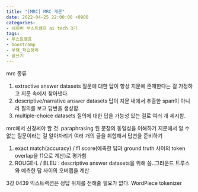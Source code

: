 ```yaml
---
title: "[MRC] MRC 개론"
date: 2022-04-25 22:00:00 +0900
categories:
- 네이버 부스트캠프 ai tech 3기
tags:
- 부스트캠프
- boostcamp
- 부캠_학습정리
- 글쓰기
---
```


mrc 종류

1. extractive answer datasets 질문에 대한 답이 항상 지문에 존재한다는 걸 가정하고 지문 속에서 찾아낸다.
2. descriptive/narrative answer datasets 답이 지문 내에서 추출한 span이 아니라 질의를 보고 답변을 생성함.
3. multiple-choice datasets 질의에 대한 답을 가능성 있는 걸로 여러 개 제시함.


mrc에서 신경써야 할 것.
paraphrasing 된 문장의 동일성을 이해하기
지문에서 알 수 없는 질문이라는 걸 알아차리기
여러 개의 글을 취합해서 답변을 준비하기


1. exact match(accuracy) / f1 score(예측한 답과 ground truth 사이의 token overlap을 f1으로 계산)로 평가함
2. ROUGE-L / BLEU : descriptive answer datasets을 위해 씀..그라운드 트루스와 예측한 답 사이의 오버랩을 계산



3강 0439
익스트랙션은 정답 위치를 전해줄 필요가 없다.
WordPiece tokenizer
